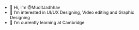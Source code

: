 - 👋 Hi, I’m @MuditJadhhav
- 👀 I’m interested in UI/UX Designing, Video editing and Graphic Designing
- 🌱 I’m currently learning at Cambridge

<!---
MuditJadhhav/MuditJadhhav is a ✨ special ✨ repository because its `README.md` (this file) appears on your GitHub profile.
You can click the Preview link to take a look at your changes.
--->
